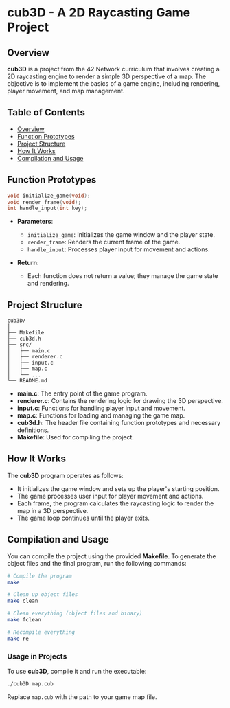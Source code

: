 # **cub3D** - A 2D Raycasting Game Project

## Overview

**cub3D** is a project from the 42 Network curriculum that involves creating a 2D raycasting engine to render a simple 3D perspective of a map. The objective is to implement the basics of a game engine, including rendering, player movement, and map management.

## Table of Contents

- [Overview](#overview)
- [Function Prototypes](#function-prototypes)
- [Project Structure](#project-structure)
- [How It Works](#how-it-works)
- [Compilation and Usage](#compilation-and-usage)

## Function Prototypes

```c
void initialize_game(void);
void render_frame(void);
int handle_input(int key);
```

- **Parameters**:
  - `initialize_game`: Initializes the game window and the player state.
  - `render_frame`: Renders the current frame of the game.
  - `handle_input`: Processes player input for movement and actions.

- **Return**:
  - Each function does not return a value; they manage the game state and rendering.

## Project Structure

```
cub3D/
│
├── Makefile
├── cub3d.h
├── src/
│   ├── main.c
│   ├── renderer.c
│   ├── input.c
│   ├── map.c
│   └── ...
└── README.md
```

- **main.c**: The entry point of the game program.
- **renderer.c**: Contains the rendering logic for drawing the 3D perspective.
- **input.c**: Functions for handling player input and movement.
- **map.c**: Functions for loading and managing the game map.
- **cub3d.h**: The header file containing function prototypes and necessary definitions.
- **Makefile**: Used for compiling the project.

## How It Works

The **cub3D** program operates as follows:
- It initializes the game window and sets up the player's starting position.
- The game processes user input for player movement and actions.
- Each frame, the program calculates the raycasting logic to render the map in a 3D perspective.
- The game loop continues until the player exits.

## Compilation and Usage

You can compile the project using the provided **Makefile**. To generate the object files and the final program, run the following commands:

```bash
# Compile the program
make

# Clean up object files
make clean

# Clean everything (object files and binary)
make fclean

# Recompile everything
make re
```

### Usage in Projects

To use **cub3D**, compile it and run the executable:

```bash
./cub3D map.cub
```

Replace `map.cub` with the path to your game map file.
